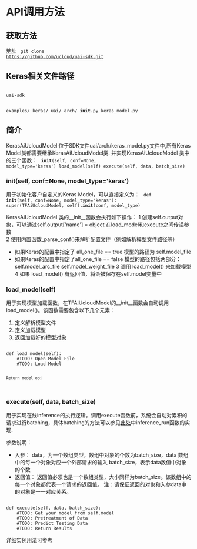 

# API调用方法
## 获取方法
[地址](https://github.com/ucloud/uai-sdk)
<code>
git clone https://github.com/ucloud/uai-sdk.git
</code>

## Keras相关文件路径
<code>
uai-sdk

  examples/
    keras/
  uai/
    arch/
      __init__.py
      keras_model.py
</code>

## 简介
KerasAiUcloudModel 位于SDK文件uai/arch/keras\_model.py文件中,所有Keras Model类都需要继承KerasAiUcloudModel类. 并实现KerasAiUcloudModel 类中的三个函数：
<code>
__init__(self, conf=None, model_type='keras')
load_model(self) 
execute(self, data, batch_size)
</code>

### __init__(self, conf=None, model_type='keras') 
用于初始化客户自定义的Keras Model，可以直接定义为：
<code>
def __init__(self, conf=None, model_type='keras'):
    super(TFAiUcloudModel, self).__init__(conf, model_type)
</code>

KerasAiUcloudModel 类的\_\_init\_\_函数会执行如下操作：
1 创建self.output对象，可以通过self.output['name'] = object 在load\_model和execute之间传递参数  
2 使用内置函数\_parse\_conf()来解析配置文件（例如解析模型文件路径等）

  * 如果Keras的配置中指定了 all\_one\_file == true 
模型的路径为 self.model\_file
  * 如果Keras的配置中指定了all\_one\_file == false 
模型的路径包括两部分：
self.model\_arc\_file
self.model\_weight\_file
3 调用 load\_model() 来加载模型 
4 如果 load\_model() 有返回值，将会被保存在self.model变量中

### load_model(self) 
用于实现模型加载函数，在TFAiUcloudModel的\_\_init\_\_函数会自动调用load\_model()。该函数需要包含以下几个元素：

1. 定义解析模型文件
2. 定义加载模型
3. 返回加载好的模型对象

<code>
def load_model(self):
    #TODO: Open Model File
    #TODO: Load Model

    Return model_obj
</code>

### execute(self, data, batch_size) 
用于实现在线inference的执行逻辑。调用execute函数前，系统会自动对累积的请求进行batching，具体batching的方法可以参见[此处](https://github.com/ucloud/uai-sdk-httpserver/blob/master/inference.py)中inference\_run函数的实现.

参数说明：
  * 入参：
data，为一个数组类型，数组中对象的个数为batch\_size，data 数组中的每一个对象对应一个外部请求的输入 
batch\_size，表示data数值中对象的个数 
  * 返回值：
返回值必须也是一个数组类型，大小同样为batch\_size。该数组中的每一个对象都代表一个请求的返回值。
注：请保证返回的对象和入参data中的对象是一一对应关系。

<code>
def execute(self, data, batch_size):
    #TODO: Get your model from self.model
    #TODO: Pretreatment of Data
    #TODO: Predict Testing Data
    #TODO: Return Results
</code>

详细实例用法可参考[](uai-inference/guide/keras/example)

